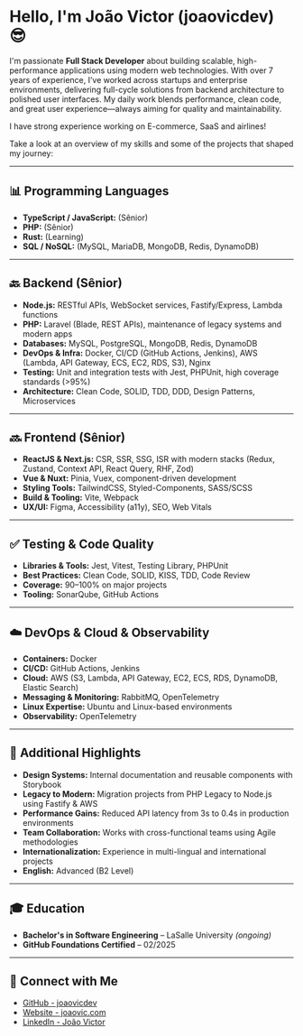 # Hello, I'm João Victor (joaovicdev) 😎

I'm passionate **Full Stack Developer** about building scalable, high-performance applications using modern web technologies. With over 7 years of experience, I’ve worked across startups and enterprise environments, delivering full-cycle solutions from backend architecture to polished user interfaces. My daily work blends performance, clean code, and great user experience—always aiming for quality and maintainability.

I have strong experience working on E-commerce, SaaS and airlines!

Take a look at an overview of my skills and some of the projects that shaped my journey:

---

## 📊 Programming Languages

- **TypeScript / JavaScript:** (Sênior)  
- **PHP:** (Sênior)  
- **Rust:** (Learning)  
- **SQL / NoSQL:** (MySQL, MariaDB, MongoDB, Redis, DynamoDB)

---

## 🔙 Backend (Sênior)

- **Node.js:** RESTful APIs, WebSocket services, Fastify/Express, Lambda functions  
- **PHP:** Laravel (Blade, REST APIs), maintenance of legacy systems and modern apps  
- **Databases:** MySQL, PostgreSQL, MongoDB, Redis, DynamoDB  
- **DevOps & Infra:** Docker, CI/CD (GitHub Actions, Jenkins), AWS (Lambda, API Gateway, ECS, EC2, RDS, S3), Nginx  
- **Testing:** Unit and integration tests with Jest, PHPUnit, high coverage standards (>95%)  
- **Architecture:** Clean Code, SOLID, TDD, DDD, Design Patterns, Microservices

---

## 🔜 Frontend (Sênior)

- **ReactJS & Next.js:** CSR, SSR, SSG, ISR with modern stacks (Redux, Zustand, Context API, React Query, RHF, Zod)  
- **Vue & Nuxt:** Pinia, Vuex, component-driven development  
- **Styling Tools:** TailwindCSS, Styled-Components, SASS/SCSS  
- **Build & Tooling:** Vite, Webpack  
- **UX/UI:** Figma, Accessibility (a11y), SEO, Web Vitals 

---

## ✅ Testing & Code Quality

- **Libraries & Tools:** Jest, Vitest, Testing Library, PHPUnit  
- **Best Practices:** Clean Code, SOLID, KISS, TDD, Code Review  
- **Coverage:** 90–100% on major projects  
- **Tooling:** SonarQube, GitHub Actions

---

## ☁️ DevOps & Cloud & Observability

- **Containers:** Docker  
- **CI/CD:** GitHub Actions, Jenkins  
- **Cloud:** AWS (S3, Lambda, API Gateway, EC2, ECS, RDS, DynamoDB, Elastic Search)  
- **Messaging & Monitoring:** RabbitMQ, OpenTelemetry  
- **Linux Expertise:** Ubuntu and Linux-based environments
- **Observability:** OpenTelemetry

---

## 🧠 Additional Highlights

- **Design Systems:** Internal documentation and reusable components with Storybook  
- **Legacy to Modern:** Migration projects from PHP Legacy to Node.js using Fastify & AWS  
- **Performance Gains:** Reduced API latency from 3s to 0.4s in production environments  
- **Team Collaboration:** Works with cross-functional teams using Agile methodologies
- **Internationalization:** Experience in multi-lingual and international projects
- **English:** Advanced (B2 Level)  

---

## 🎓 Education

- **Bachelor's in Software Engineering** – LaSalle University *(ongoing)*  
- **GitHub Foundations Certified** – 02/2025  

---

## 🤝 Connect with Me

- [GitHub - joaovicdev](https://github.com/joaovicdev)  
- [Website - joaovic.com](https://joaovic.com)  
- [LinkedIn - João Victor](https://www.linkedin.com/in/joao-victor-/)  
